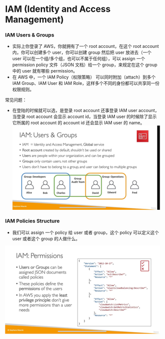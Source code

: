 # IAM (Identity and Access Management)

### IAM Users & Groups

- 实际上你登录了 AWS，你就拥有了一个 root account，在这个 root account 内，你可以创建多个 user，你可以创建 group 然后把 user 放进去（一个 user 可以在一个组/多个组，也可以不属于任何组），可以 assign 一个 permission policy 文件（JSON 文档）给一个 group，来规定在这个 group 中的 user 就有哪些 permission。
- 在 AWS 中，一个 IAM Policy（权限策略） 可以同时附加（attach）到多个 IAM Group、IAM User 和 IAM Role，这样多个不同的身份都可以共享同一份权限规则。

常见问题：

- 在登陆的时候就可以选，是登录 root account 还事登录 IAM user account，当登录 root account 会显示 account id，当登录 IAM user 的时候除了显示它所属的 root account 的 account id 还会显示 IAM user 的 name。
  ![alt text](https://github.com/DarrenDuanAU/Frontend_Notebook/blob/main/personalNotebook/cloud/aws/iam/iam-user-and-groups.jpg)

### IAM Policies Structure

- 我们可以 assign 一个 policy 给 user 或者 group，这个 policy 可以定义这个 user 或者这个 group 的人做什么。

![alt text](https://github.com/DarrenDuanAU/Frontend_Notebook/blob/main/personalNotebook/cloud/aws/iam/iam-permissions.jpg)
